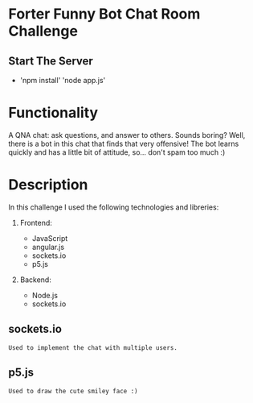 # Forter Funny Bot Chat Room Challenge

## Start The Server
- 'npm install'
  'node app.js'


# Functionality

A QNA chat: ask questions, and answer to others.
Sounds boring? Well, there is a bot in this chat that finds that very offensive!
The bot learns quickly and has a little bit of attitude, so... don't spam too much :)


# Description

In this challenge I used the following technologies and libreries:

1. Frontend:
	- JavaScript
	- angular.js
	- sockets.io
	- p5.js
	
2. Backend:
	- Node.js
	- sockets.io
	
## sockets.io
	Used to implement the chat with multiple users.
	
## p5.js
	Used to draw the cute smiley face :)

	


